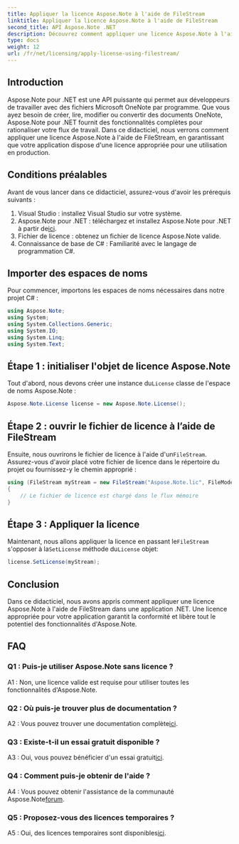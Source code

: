 ```yaml
---
title: Appliquer la licence Aspose.Note à l'aide de FileStream
linktitle: Appliquer la licence Aspose.Note à l'aide de FileStream
second_title: API Aspose.Note .NET
description: Découvrez comment appliquer une licence Aspose.Note à l'aide de FileStream dans vos applications .NET pour une intégration transparente.
type: docs
weight: 12
url: /fr/net/licensing/apply-license-using-filestream/
---
```

## Introduction

Aspose.Note pour .NET est une API puissante qui permet aux développeurs de travailler avec des fichiers Microsoft OneNote par programme. Que vous ayez besoin de créer, lire, modifier ou convertir des documents OneNote, Aspose.Note pour .NET fournit des fonctionnalités complètes pour rationaliser votre flux de travail. Dans ce didacticiel, nous verrons comment appliquer une licence Aspose.Note à l'aide de FileStream, en garantissant que votre application dispose d'une licence appropriée pour une utilisation en production.

## Conditions préalables

Avant de vous lancer dans ce didacticiel, assurez-vous d'avoir les prérequis suivants :

1. Visual Studio : installez Visual Studio sur votre système.
2.  Aspose.Note pour .NET : téléchargez et installez Aspose.Note pour .NET à partir de[ici](https://releases.aspose.com/note/net/).
3. Fichier de licence : obtenez un fichier de licence Aspose.Note valide.
4. Connaissance de base de C# : Familiarité avec le langage de programmation C#.

## Importer des espaces de noms

Pour commencer, importons les espaces de noms nécessaires dans notre projet C# :

```csharp
using Aspose.Note;
using System;
using System.Collections.Generic;
using System.IO;
using System.Linq;
using System.Text;
```

## Étape 1 : initialiser l'objet de licence Aspose.Note

 Tout d'abord, nous devons créer une instance du`License` classe de l'espace de noms Aspose.Note :

```csharp
Aspose.Note.License license = new Aspose.Note.License();
```

## Étape 2 : ouvrir le fichier de licence à l’aide de FileStream

 Ensuite, nous ouvrirons le fichier de licence à l'aide d'un`FileStream`. Assurez-vous d'avoir placé votre fichier de licence dans le répertoire du projet ou fournissez-y le chemin approprié :

```csharp
using (FileStream myStream = new FileStream("Aspose.Note.lic", FileMode.Open))
{
    // Le fichier de licence est chargé dans le flux mémoire
}
```

## Étape 3 : Appliquer la licence

 Maintenant, nous allons appliquer la licence en passant le`FileStream` s'opposer à la`SetLicense` méthode du`License` objet:

```csharp
license.SetLicense(myStream);
```

## Conclusion

Dans ce didacticiel, nous avons appris comment appliquer une licence Aspose.Note à l'aide de FileStream dans une application .NET. Une licence appropriée pour votre application garantit la conformité et libère tout le potentiel des fonctionnalités d'Aspose.Note.

## FAQ

### Q1 : Puis-je utiliser Aspose.Note sans licence ?

A1 : Non, une licence valide est requise pour utiliser toutes les fonctionnalités d'Aspose.Note.

### Q2 : Où puis-je trouver plus de documentation ?

 A2 : Vous pouvez trouver une documentation complète[ici](https://reference.aspose.com/note/net/).

### Q3 : Existe-t-il un essai gratuit disponible ?

 A3 : Oui, vous pouvez bénéficier d'un essai gratuit[ici](https://releases.aspose.com/).

### Q4 : Comment puis-je obtenir de l'aide ?

A4 : Vous pouvez obtenir l'assistance de la communauté Aspose.Note[forum](https://forum.aspose.com/c/note/28).

### Q5 : Proposez-vous des licences temporaires ?

 A5 : Oui, des licences temporaires sont disponibles[ici](https://purchase.aspose.com/temporary-license/).